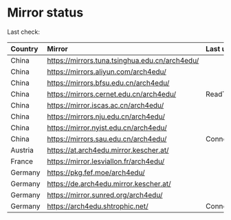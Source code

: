 <script src="./time.js"></script>
# Mirror status
Last check: <script type="text/javascript">localize(1751351900.0918553);</script>

|Country|Mirror|Last update|
|:------|:-----|:----------|
|China|https://mirrors.tuna.tsinghua.edu.cn/arch4edu/|<script type="text/javascript">localize(1751309212);</script>|
|China|https://mirrors.aliyun.com/arch4edu/|<script type="text/javascript">localize(1751309212);</script>|
|China|https://mirrors.bfsu.edu.cn/arch4edu/|<script type="text/javascript">localize(1751309212);</script>|
|China|https://mirrors.cernet.edu.cn/arch4edu/|ReadTimeout|
|China|https://mirror.iscas.ac.cn/arch4edu/|<script type="text/javascript">localize(1750574662);</script>|
|China|https://mirrors.nju.edu.cn/arch4edu/|<script type="text/javascript">localize(1751266314);</script>|
|China|https://mirror.nyist.edu.cn/arch4edu/|<script type="text/javascript">localize(1751309212);</script>|
|China|https://mirrors.sau.edu.cn/arch4edu/|ConnectionError|
|Austria|https://at.arch4edu.mirror.kescher.at/|<script type="text/javascript">localize(1751309212);</script>|
|France|https://mirror.lesviallon.fr/arch4edu/|<script type="text/javascript">localize(1751309212);</script>|
|Germany|https://pkg.fef.moe/arch4edu/|<script type="text/javascript">localize(1751309212);</script>|
|Germany|https://de.arch4edu.mirror.kescher.at/|<script type="text/javascript">localize(1751309212);</script>|
|Germany|https://mirror.sunred.org/arch4edu/|<script type="text/javascript">localize(1751309212);</script>|
|Germany|https://arch4edu.shtrophic.net/|ConnectionError|

<script src="./tablefilter/tablefilter.js"></script>
<script src="./table.js"></script>